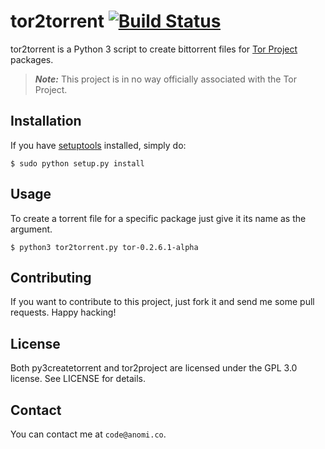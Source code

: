 # tor2torrent [![Build Status](https://travis-ci.org/anomico/tor2torrent.svg)](https://travis-ci.org/anomico/tor2torrent)

tor2torrent is a Python 3 script to create bittorrent files for [Tor Project](https://www.torproject.org) packages.

> ***Note:*** This project is in no way officially associated with the Tor Project.

## Installation

If you have [setuptools](https://pypi.python.org/pypi/setuptools/) installed, simply do:

	$ sudo python setup.py install

## Usage

To create a torrent file for a specific package just give it its name as the argument.

	$ python3 tor2torrent.py tor-0.2.6.1-alpha


## Contributing

If you want to contribute to this project, just fork it and send me some pull requests.
Happy hacking!

## License

Both py3createtorrent and tor2project are licensed under the GPL 3.0 license. See LICENSE for details.

## Contact

You can contact me at `code@anomi.co`.
